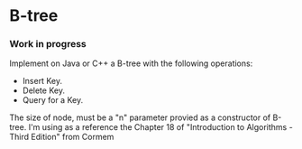 # B-tree
### Work in progress

Implement on Java or C++ a B-tree with the following operations:
- Insert Key.
- Delete Key.
- Query for a Key.

The size of node, must be a "n" parameter provied as a constructor of B-tree.
I'm using as a reference the Chapter 18 of "Introduction to Algorithms - Third Edition" from Cormem 
